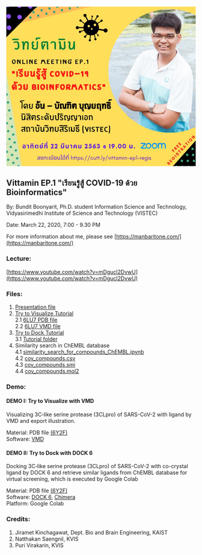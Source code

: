 ![Vittamin](https://github.com/manbaritone/Vittamin/blob/master/90048966_115182873440175_1054348947146932224_n.jpg)

## Vittamin EP.1 "เรียนรู้สู้ COVID-19 ด้วย Bioinformatics"

By: Bundit Boonyarit, Ph.D. student Information Science and Technology, Vidyasirimedhi Institute of Science and Technology (VISTEC)

Date: March 22, 2020, 7:00 - 9.30 PM

For more information about me, please see [https://manbaritone.com/](https://manbaritone.com/)

### Lecture: 
[https://www.youtube.com/watch?v=mDgucl2DvwU](https://www.youtube.com/watch?v=mDgucl2DvwU)

### Files:
1. [Presentation file](https://drive.google.com/file/d/1vGDBHkPTSWjwMuJVIYoYjkdlKRkBlJGM/view?usp=sharing)
2. [Try to Visualize Tutorial](https://github.com/manbaritone/Vittamin/blob/master/Try%20to%20visualize.pdf)\
  2.1 [6LU7 PDB file](https://github.com/manbaritone/Vittamin/blob/master/6lu7.pdb)\
  2.2 [6LU7 VMD file](https://github.com/manbaritone/Vittamin/blob/master/6lu7_vmd)
3. [Try to Dock Tutorial](https://github.com/manbaritone/Vittamin/blob/master/Try%20to%20visualize.pdf)\
  3.1 [Tutorial folder](https://github.com/manbaritone/Vittamin/tree/master/6LU7)
4. Similarity search in ChEMBL database\
  4.1 [similarity_search_for_compounds_ChEMBL.ipynb](https://github.com/manbaritone/Vittamin/blob/master/similarity_search_for_compounds_ChEMBL.ipynb)\
  4.2 [cov_compounds.csv](https://github.com/manbaritone/Vittamin/blob/master/cov_compounds.csv)\
  4.3 [cov_compounds.smi](https://github.com/manbaritone/Vittamin/blob/master/cov_compounds.smi)\
  4.4 [cov_compounds.mol2](https://github.com/manbaritone/Vittamin/blob/master/cov_compounds.mol2)

### Demo:
#### DEMO I: Try to Visualize with VMD
Visualizing 3C‐like serine protease (3CLpro) of SARS-CoV-2 with ligand by VMD and export illustration.

Material: PDB file [(6Y2F)](http://www.rcsb.org/structure/6Y2F)\
Software: [VMD](https://www.ks.uiuc.edu/Development/Download/download.cgi?PackageName=VMD)

#### DEMO II: Try to Dock with DOCK 6
Docking 3C‐like serine protease (3CLpro) of SARS-CoV-2 with co-crystal ligand by DOCK 6 and retrieve similar ligands from ChEMBL database for virtual screening, which is executed by Google Colab

Material: PDB file [(6Y2F)](http://www.rcsb.org/structure/6Y2F)\
Software: [DOCK 6](http://dock.compbio.ucsf.edu/DOCK_6/index.htm), [Chimera](https://www.cgl.ucsf.edu/chimera/download.html)\
Platform: Google Colab

### Credits:
1. Jiramet Kinchagawat, Dept. Bio and Brain Engineering, KAIST
2. Natthakan Saengnil, KVIS
3. Puri Virakarin, KVIS

